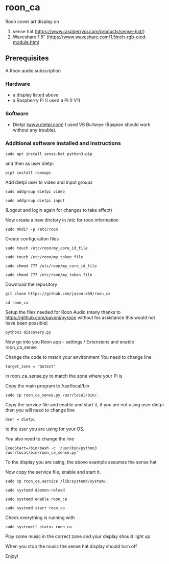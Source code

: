 # roon_ca
Roon cover art display on 
1. sense hat (https://www.raspberrypi.com/products/sense-hat/)
2. Waveshare 1.5" (https://www.waveshare.com/1.5inch-rgb-oled-module.htm)
## Prerequisites

A Roon audio subscription

### Hardware 
  - a display listed above
  - a Raspberry Pi (I used a Pi 0 V1)
  
### Software
  - Dietpi (www.dietpi.com) I used V6 Bullseye (Raspian should work without any trouble).
  
### Additional software installed and instructions  
  `sudo apt install sense-hat python3-pip`
  
and then as user dietpi
  
`pip3 install roonapi`

Add dietpi user to video and input groups

`sudo addgroup dietpi video`

`sudo addgroup dietpi input`

(Logout and login again for changes to take effect)
  
Now create a new dirctory in /etc for roon information

`sudo mkdir -p /etc/roon`
  
Create configuration files

`sudo touch /etc/roon/my_core_id_file`

`sudo touch /etc/roon/my_token_file`

`sudo chmod 777 /etc/roon/my_core_id_file`

`sudo chmod 777 /etc/roon/my_token_file`
  
Download the repository

`git clone https://github.com/jason-a69/roon_ca`

`cd roon_ca`
  
Setup the files needed for Roon Audio (many thanks to https://github.com/pavoni/pyroon without his assistance this would not have been possible)

`python3 discovery.py`
   
Now go into you Roon app -  settings / Extensions and enable roon_ca_sense
   

Change the code to match your environment
You need to change line

`target_zone = "Qutest"`

in roon_ca_sense.py to match the zone where your Pi is
  
Copy the main program to /usr/local/bin

`sudo cp roon_ca_sense.py /usr/local/bin/.`
   
Copy the service file and enable and start it, if you are not using user dietpi then you will need to change line

`User = dietpi`

to the user you are using for your OS.

You also need to change the line

`ExecStart=/bin/bash -c '/usr/bin/python3 /usr/local/bin/roon_ca_sense.py'`

To the display you are using, the above example assumes the sense hat

Now copy the service file, enable and start it.

`sudo cp roon_ca.service /lib/systemd/system/.`

`sudo systemd daemon-reload`

`sudo systemd enable roon_ca`

`sudo systemd start roon_ca`
  
Check everything is running with

`sudo systemctl status roon_ca`
  
Play some music in the correct zone and your display should light up

When you stop the music the sense hat display should turn off
  
Enjoy!
